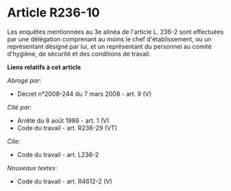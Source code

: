 # Article R236-10

Les enquêtes mentionnées au 3e alinéa de l'article L. 236-2 sont effectuées par une délégation comprenant au moins le chef
d'établissement, ou un représentant désigné par lui, et un représentant du personnel au comité d'hygiène, de sécurité et des
conditions de travail.

**Liens relatifs à cet article**

_Abrogé par_:

  - Décret n°2008-244 du 7 mars 2008 - art. 9 (V)

_Cité par_:

  - Arrêté du 8 août 1986 - art. 1 (V)
  - Code du travail - art. R236-29 (VT)

_Cite_:

  - Code du travail - art. L236-2

_Nouveaux textes_:

  - Code du travail - art. R4612-2 (V)
